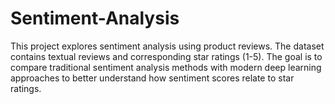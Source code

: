 # Sentiment-Analysis
This project explores sentiment analysis using product reviews. The dataset contains textual reviews and corresponding star ratings (1-5). The goal is to compare traditional sentiment analysis methods with modern deep learning approaches to better understand how sentiment scores relate to star ratings.
